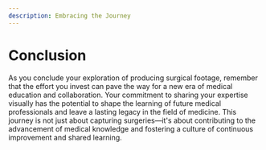 ```yaml
---
description: Embracing the Journey
---
```


# Conclusion

As you conclude your exploration of producing surgical footage, remember that the effort you invest can pave the way for a new era of medical education and collaboration. Your commitment to sharing your expertise visually has the potential to shape the learning of future medical professionals and leave a lasting legacy in the field of medicine. This journey is not just about capturing surgeries—it's about contributing to the advancement of medical knowledge and fostering a culture of continuous improvement and shared learning.
